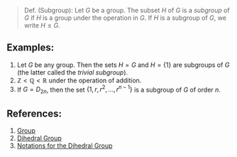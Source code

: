 > Def. (Subgroup): Let $G$ be a group. The subset $H$ of $G$ is a *subgroup* of $G$ if $H$ is a group under the operation in $G$. If $H$ is a subgroup of $G$, we write $H \leq G$. 

## Examples:
1. Let $G$ be any group. Then the sets $H = G$ and $H = \{1\}$ are subgroups of $G$ (the latter called the *trivial subgroup*). 
2. $\mathbb{Z} < \mathbb{Q} < \mathbb{R}$ under the operation of addition. 
3. If $G = D_{2n}$, then the set $\{1, r, r^{2}, \ldots, r^{n - 1}\}$ is a subgroup of $G$ of order $n$. 

## References:
1. [Group](Group.md)
2. [Dihedral Group](Dihedral%20Group.md)
3. [Notations for the Dihedral Group](Notations%20for%20the%20Dihedral%20Group.md)